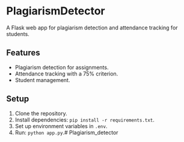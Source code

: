 # PlagiarismDetector
A Flask web app for plagiarism detection and attendance tracking for students.

## Features
- Plagiarism detection for assignments.
- Attendance tracking with a 75% criterion.
- Student management.

## Setup
1. Clone the repository.
2. Install dependencies: `pip install -r requirements.txt`.
3. Set up environment variables in `.env`.
4. Run: `python app.py`.#   P l a g i a r i s m _ d e t e c t o r  
 